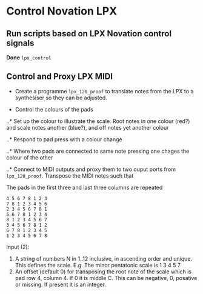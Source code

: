# Control Novation LPX


## Run scripts based on LPX Novation control signals

**Done**
`lpx_control`


## Control and Proxy LPX MIDI

* Create a programme `lpx_120_proof` to translate notes from the LPX to a synthesiser so they can be adjusted.  

* Control the colours of the pads

..* Set up the colour to illustrate the scale.  Root notes in one colour (red?) and scale notes another (blue?), and off notes yet another colour 

..* Respond to pad press with a colour change

..* Where two pads are connected to same note pressing one chages the colour of the other

..* Connect to MIDI outputs and proxy them to two ouput ports from `lpx_120_proof`.  Transpose the MIDI notes such that 

The pads in the first three and last three columns are repeated

```
4 5 6 7 8 1 2 3
7 8 1 2 3 4 5 6
2 3 4 5 6 7 8 1
5 6 7 8 1 2 3 4
8 1 2 3 4 5 6 7
3 4 5 6 7 8 1 2
6 7 8 1 2 3 4 5
1 2 3 4 5 6 7 8
```

Input (2): 

1. A string of numbers N in 1..12 inclusive, in ascending order and unique.  This defines the scale.  E.g. The minor pentatonic scale is 1 3 4 5 7
2. An offset (default 0) for transposing the root note of the scale which is pad row 4, column 4.  If 0 it is middle C.  This can be negative, 0, posative or missing.  If present it is an integer.
